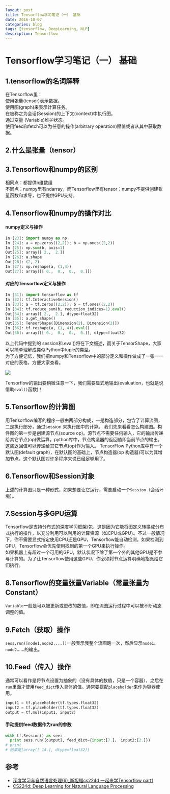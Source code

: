 ```yaml
--- 
layout: post 
title: Tensorflow学习笔记（一） 基础
date: 2016-10-07 
categories: blog 
tags: [tensorflow, DeepLearning, NLP] 
description: Tensorflow
--- 
```


# Tensorflow学习笔记（一） 基础

## 1.tensorflow的名词解释

在Tensorflow里：  
使用张量(tensor)表示数据。  
使用图(graph)来表示计算任务。  
在被称之为会话(Session)的上下文(context)中执行图。  
通过变量 (Variable)维护状态。  
使用feed和fetch可以为任意的操作(arbitrary operation)赋值或者从其中获取数据。  

## 2.什么是张量（tensor）


## 3.Tensorflow和numpy的区别

相同点：都提供n维数组  
不同点：numpy里有ndarray，而Tensorflow里有tensor；numpy不提供创建张量函数和求导，也不提供GPU支持。

## 4.Tensorflow和numpy的操作对比

#### numpy定义与操作  

```python
In [23]: import numpy as np
In [24]: a = np.zeros((2,2)); b = np.ones((2,2))
In [25]: np.sum(b, axis=1)
Out[25]: array([ 2.,  2.])
In [26]: a.shape
Out[26]: (2, 2)
In [27]: np.reshape(a, (1,4))
Out[27]: array([[ 0.,  0.,  0.,  0.]])
```

#### 对应的Tensorflow定义与操作

```python
In [31]: import tensorflow as tf
In [32]: tf.InteractiveSession()
In [33]: a = tf.zeros((2,2)); b = tf.ones((2,2))
In [34]: tf.reduce_sum(b, reduction_indices=1).eval()
Out[34]: array([ 2.,  2.], dtype=float32)
In [35]: a.get_shape()
Out[35]: TensorShape([Dimension(2), Dimension(2)])
In [36]: tf.reshape(a, (1, 4)).eval()
Out[36]: array([[ 0.,  0.,  0.,  0.]], dtype=float32)
```

以上代码中提到的 session和.eval()将在下文细述，而关于TensorShape，大家可以简单理解成类似Python中tuple的类型。  
为了方便记忆，我们把numpy和Tensorflow中的部分定义和操作做成了一张一一对应的表格，方便大家查看。  

![](http://odjt9j2ec.bkt.clouddn.com/tf1.png)

Tensorflow的输出要稍微注意一下，我们需要显式地输出(evaluation，也就是说借助`eval()`函数)！

## 5.Tensorflow的计算图

用Tensorflow编写的程序一般由两部分构成，一是构造部分，包含了计算流图，二是执行部分，通过session 来执行图中的计算。
我们先来看看怎么构建图。构件图的第一步是创建源节点(source op)。源节点不需要任何输入，它的输出传递给其它节点(op)做运算。python库中，节点构造器的返回值即当前节点的输出，这些返回值可以传递给其它节点(op)作为输入。
TensorFlow Python库中有一个默认图(default graph)，在默认图的基础上，节点构造器(op 构造器)可以为其增加节点。这个默认图对许多程序来说已经足够用了。


## 6.Tensorflow和Session对象

上述的计算图只是一种形式，如果想要让它运行，需要启动一个`Session`（会话环境）。

## 7.Session与多GPU运算

Tensorflow是支持分布式的深度学习框架/包，这是因为它能将图定义转换成分布式执行的操作，以充分利用可以利用的计算资源（如CPU或GPU）。不过一般情况下，你不需要显式指定使用CPU还是GPU，Tensorflow能自动检测。如果检测到GPU，Tensorflow会优先使用找到的第一个GPU来执行操作。  
如果机器上有超过一个可用的GPU，默认状况下除了第一个外的其他GPU是不参与计算的。为了让Tensorflow使用这些GPU，你必须将节点运算明确地指派给它们执行。  

## 8.Tensorflow的变量张量Variable（常量张量为Constant）

`Variable`一般是可以被更新或更改的数值，即在流图运行过程中可以被不断动态调整的值。

## 9.Fetch（获取）操作

`sess.run([node1,node2,...])`一般表示我整个流图跑一次，然后显示`node1`、`node2`……的输出。

## 10.Feed（传入）操作

通常可以看作是将节点设置为抽象的（没有具体的数值，只是一个容器），之后在`run`里面才使用`feed_dict`传入具体的值。通常要搭配`placeholder`来作为容器使用。

```python
input1 = tf.placeholder(tf.types.float32)
input2 = tf.placeholder(tf.types.float32)
output = tf.mul(input1, input2)
```

#### 手动提供feed数据作为run的参数

```python
with tf.Session() as see:
  print sess.run([output], feed_dict={input:[7.]， input2:[2.]})
# print
# 结果是[array([ 14.], dtype=float32)]
```



## 参考

* [深度学习与自然语言处理(6)_斯坦福cs224d 一起来学Tensorflow part1](http://blog.csdn.net/han_xiaoyang/article/details/51871068)
* [CS224d: Deep Learning for Natural Language Processing](http://cs224d.stanford.edu/syllabus.html)